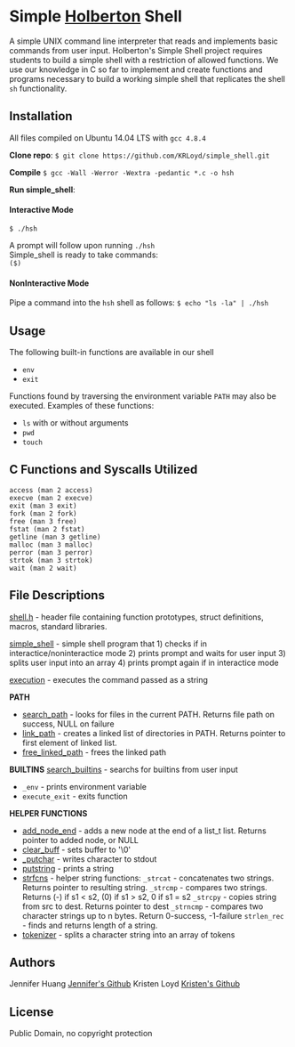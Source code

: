 # Simple <a href="https://www.holbertonschool.com/">Holberton</a> Shell
A simple UNIX command line interpreter that reads and implements basic commands from user input. 
Holberton's Simple Shell project requires students to build a simple shell with a restriction of allowed functions. 
We use our knowledge in C so far to implement and create functions and programs necessary to build a working simple shell that replicates the shell `sh` functionality.  

## Installation
All files compiled on Ubuntu 14.04 LTS with `gcc 4.8.4`

**Clone repo**:
`$ git clone https://github.com/KRLoyd/simple_shell.git`

**Compile**
`$ gcc -Wall -Werror -Wextra -pedantic *.c -o hsh `

**Run simple_shell**:
#### Interactive Mode
`$ ./hsh`

A prompt will follow upon running `./hsh` <br />
Simple_shell is ready to take commands: <br />
`($)  `

#### NonInteractive Mode
Pipe a command into the `hsh` shell as follows:
`$ echo "ls -la" | ./hsh`

## Usage
The following built-in functions are available in our shell
* `env`
* `exit`

Functions found by traversing the environment variable `PATH` may also be executed.
Examples of these functions:
* `ls` with or without arguments
* `pwd`
* `touch`

## C Functions and Syscalls Utilized
```git 
access (man 2 access)
execve (man 2 execve)
exit (man 3 exit)
fork (man 2 fork)
free (man 3 free)
fstat (man 2 fstat)
getline (man 3 getline)
malloc (man 3 malloc)
perror (man 3 perror)
strtok (man 3 strtok)
wait (man 2 wait)
```

## File Descriptions
[shell.h](shell.h) - header file containing function prototypes, struct definitions, macros, standard libraries.

[simple_shell](simple_shell.c) - simple shell program that 1) checks if in interactice/noninteractice mode 2) prints prompt and waits for user input 3) splits user input into an array 4) prints prompt again if in interactice mode

[execution](execution.c) - executes the command passed as a string

**PATH**
- [search_path](search_path.c) - looks for files in the current PATH. Returns file path on success, NULL on failure
- [link_path](link_path.c) - creates a linked list of directories in PATH. Returns pointer to first element of linked list.
- [free_linked_path](free_linked_path.c) - frees the linked path

**BUILTINS**
[search_builtins](search_builtins.c) - searchs for builtins from user input
- `_env` - prints environment variable
- `execute_exit` - exits function

**HELPER FUNCTIONS**
- [add_node_end](add_node_end.c) - adds a new node at the end of a list_t list. Returns pointer to added node, or NULL
- [clear_buff](clear_buff.c) - sets buffer to '\0'
- [_putchar](_putchar.c) - writes character to stdout
- [putstring](putstring.c) - prints a string
- [strfcns](strfcns.c) - helper string functions:
  `_strcat` - concatenates two strings. Returns pointer to resulting string.
  `_strcmp` - compares two strings. Returns (-) if s1 < s2, (0) if s1 > s2, 0 if s1 = s2
  `_strcpy` - copies string from src to dest. Returns pointer to dest
  `_strncmp` - compares two character strings up to n bytes. Return 0-success, -1-failure
  `strlen_rec` - finds and returns length of a string.
- [tokenizer](tokenizer.c) - splits a character string into an array of tokens

## Authors
Jennifer Huang      <a href='https://github.com/jhuang10123'>Jennifer's Github</a>
Kristen Loyd        <a href='https://github.com/KRLoyd'>Kristen's Github</a>

## License
Public Domain, no copyright protection
